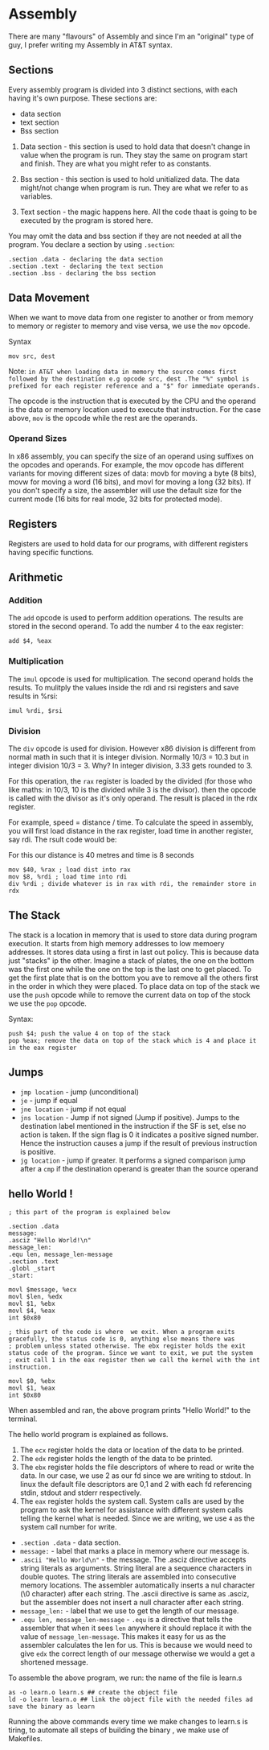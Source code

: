# Assembly
There are many "flavours" of Assembly and since I'm an "original" type of guy, I prefer writing my Assembly in AT&T syntax.

## Sections
Every assembly program is divided into 3 distinct sections, with each having it's own purpose. These sections are:

* data section
* text section
* Bss section

1. Data section - this section is used to hold data that doesn't change in value when the program is run. They stay the same on program start and finish. They are what you might refer to as constants.

2. Bss section - this section is used to hold unitialized data. The data might/not change when program is run. They are what we refer to as variables.

3. Text section - the magic happens here. All the code thaat is going to be executed by the program is stored here.

You may omit the data and bss section if they are not needed at all the program.
You declare a section by using `.section`:

~~~
.section .data - declaring the data section
.section .text - declaring the text section
.section .bss - declaring the bss section

~~~

## Data Movement
When we want to move data from one register to another or from memory to memory or register to memory and vise versa, we use the `mov` opcode.

Syntax
~~~
mov src, dest
~~~

Note: `in AT&T when loading data in memory the source comes first followed by the destination e.g opcode src, dest .The "%" symbol is prefixed for each register reference and a "$" for immediate operands.`

The opcode is the instruction that is executed by the CPU and the operand is the data or memory location used to execute that instruction. For the case above, `mov` is the opcode while the rest are the operands.

### Operand Sizes

In x86 assembly, you can specify the size of an operand using suffixes on the opcodes and operands. For example, the mov opcode has different variants for moving different sizes of data: movb for moving a byte (8 bits), movw for moving a word (16 bits), and movl for moving a long (32 bits). If you don't specify a size, the assembler will use the default size for the current mode (16 bits for real mode, 32 bits for protected mode).

## Registers
Registers are used to hold data for our programs, with different registers having specific functions.

## Arithmetic
### Addition

The `add` opcode is used to perform addition operations. The results are stored in the second operand.
To add the number 4 to the eax register:

~~~
add $4, %eax
~~~

### Multiplication
The `imul` opcode is used for multiplication. The second operand holds the results.
To mulitply the values inside the rdi and rsi registers and save results in %rsi:

~~~
imul %rdi, $rsi
~~~

### Division
The `div` opcode is used for division. However x86 division is different from normal math in such that it is integer division. Normally 10/3 = 10.3 but in integer division 10/3 = 3. Why? In integer division, 3.33 gets rounded to 3.

For this operation, the `rax` register is loaded by the divided (for those who like maths: in 10/3, 10 is the divided while 3 is the divisor). then the opcode is called with the divisor as it's only operand. The result is placed in the rdx register.

For example, speed = distance / time. To calculate the speed in assembly, you will first load distance in the rax register, load time in another register, say rdi. The rsult code would be:

For this our distance is 40 metres and time is 8 seconds

```
mov $40, %rax ; load dist into rax
mov $8, %rdi ; load time into rdi
div %rdi ; divide whatever is in rax with rdi, the remainder store in rdx

```

## The Stack
The stack is a location in memory that is used to store data during program execution. It starts from high memory addresses to low memoery addresses. It stores data using a first in last out policy. This is because data just "stacks" ip the other. Imagine a stack of plates, the one on the bottom was the first one while the one on the top is the last one to get placed. To get the first plate that is on the bottom you ave to remove all the others first in the order in which they were placed. To place data on top of the stack we use the `push` opcode while to remove the current data on top of the stock we use the `pop` opcode.

Syntax:
~~~
push $4; push the value 4 on top of the stack
pop %eax; remove the data on top of the stack which is 4 and place it in the eax register
~~~

## Jumps
* `jmp location` - jump (unconditional)
* `je` - jump if equal
* `jne location` - jump if not equal
* `jns location` - Jump if not signed (Jump if positive). Jumps to the destination label mentioned in the instruction if the SF is set, else no action is taken. If the sign flag is 0 it indicates a positive signed number. Hence the instruction causes a jump if the result of previous instruction is positive.
* `jg location` - jump if greater. It performs a signed comparison jump after a `cmp` if the destination operand is greater than the source operand

## hello World !
~~~
; this part of the program is explained below

.section .data
message:
.asciz "Hello World!\n"
message_len:
.equ len, message_len-message
.section .text
.globl _start
_start:

movl $message, %ecx
movl $len, %edx
movl $1, %ebx
movl $4, %eax
int $0x80

; this part of the code is where  we exit. When a program exits gracefully, the status code is 0, anything else means there was
; problem unless stated otherwise. The ebx register holds the exit status code of the program. Since we want to exit, we put the system
; exit call 1 in the eax register then we call the kernel with the int instruction.

movl $0, %ebx
movl $1, %eax
int $0x80
~~~

When assembled and ran, the above program prints "Hello World!" to the terminal.

The hello world program is explained as follows.

1. The `ecx` register holds the data or location of the data to be printed.
2. The `edx` register holds the length of the data to be printed.
3. The `ebx` register holds the file descriptors of where to read or write the data. In our case, we use 2 as our fd since we are writing to stdout. In linux the default file descriptors are 0,1 and 2 with each fd referencing stdin, stdout and stderr respectively.
4. The `eax` register holds the system call. System calls are used by the program to ask the kernel for assistance with different system calls telling the kernel what is needed. Since we are writing, we use `4` as the system call number for write.

* `.section .data` - data section.
* `message:` - label that marks a place in memory where our message is.
* `.ascii "Hello World\n"` - the message. The .asciz directive accepts string literals as arguments. String literal are a sequence characters in double quotes. The string literals are assembled into consecutive memory locations. The assembler automatically inserts a nul character (\0 character) after each string. The .ascii directive is same as .asciz, but the assembler does not insert a null character after each string.
* `message_len:` - label that we use to get the length of our message.
* `.equ len, message_len-message` - `.equ` is a directive that tells the assembler that when it sees `len` anywhere it should replace it with the value of `message_len-message`. This makes it easy for us as the assembler calculates the len for us. This is because we would need to give `edx` the correct length of our message otherwise we would a get a shortened message.

To assemble the above program, we run:
the name of the file is learn.s

```
as -o learn.o learn.s ## create the object file
ld -o learn learn.o ## link the object file with the needed files ad save the binary as learn
```
Running the above commands every time we make changes to learn.s is tiring, to automate all steps of building the binary , we make use of Makefiles.
